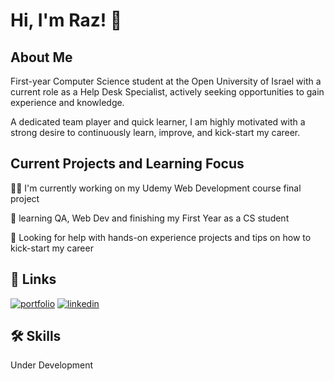 
# Hi, I'm Raz! 👋


## About Me

First-year Computer Science student at the Open University of Israel with a current role as a Help Desk Specialist, actively seeking opportunities to gain experience and knowledge. 

A dedicated team player and quick learner, I am highly motivated with a strong desire to continuously learn, improve, and kick-start my career.


## Current Projects and Learning Focus
👩‍💻 I'm currently working on my Udemy Web Development course final project

🧠 learning QA, Web Dev and finishing my First Year as a CS student

🤔 Looking for help with hands-on experience projects and tips on how to kick-start my career

 


## 🔗 Links
[![portfolio](https://img.shields.io/badge/my_portfolio-000?style=for-the-badge&logo=ko-fi&logoColor=white)](https://github.com/Raz-y)
[![linkedin](https://img.shields.io/badge/linkedin-0A66C2?style=for-the-badge&logo=linkedin&logoColor=white)](www.linkedin.com/in/raz-yehiel)



## 🛠 Skills
Under Development

<!---
Raz-y/Raz-y is a ✨ special ✨ repository because its `README.md` (this file) appears on your GitHub profile.
You can click the Preview link to take a look at your changes.
--->
